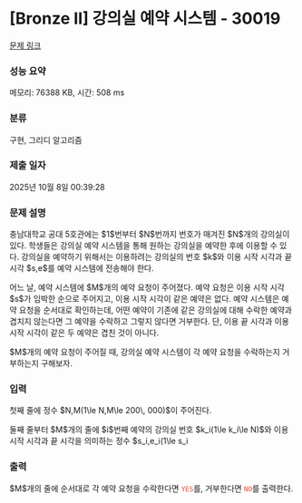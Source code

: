 # [Bronze II] 강의실 예약 시스템 - 30019 

[문제 링크](https://www.acmicpc.net/problem/30019) 

### 성능 요약

메모리: 76388 KB, 시간: 508 ms

### 분류

구현, 그리디 알고리즘

### 제출 일자

2025년 10월 8일 00:39:28

### 문제 설명

<p>충남대학교 공대 5호관에는 $1$번부터 $N$번까지 번호가 매겨진 $N$개의 강의실이 있다. 학생들은 강의실 예약 시스템을 통해 원하는 강의실을 예약한 후에 이용할 수 있다. 강의실을 예약하기 위해서는 이용하려는 강의실의 번호 $k$와 이용 시작 시각과 끝 시각 $s,e$를 예약 시스템에 전송해야 한다.</p>

<p>어느 날, 예약 시스템에 $M$개의 예약 요청이 주어졌다. 예약 요청은 이용 시작 시각 $s$가 임박한 순으로 주어지고, 이용 시작 시각이 같은 예약은 없다. 예약 시스템은 예약 요청을 순서대로 확인하는데, 어떤 예약이 기존에 같은 강의실에 대해 수락한 예약과 겹치지 않는다면 그 예약을 수락하고 그렇지 않다면 거부한다. 단, 이용 끝 시각과 이용 시작 시각이 같은 두 예약은 겹친 것이 아니다.</p>

<p>$M$개의 예약 요청이 주어질 때, 강의실 예약 시스템이 각 예약 요청을 수락하는지 거부하는지 구해보자.</p>

### 입력 

 <p>첫째 줄에 정수 $N,M(1\le N,M\le 200\, 000)$이 주어진다.</p>

<p>둘째 줄부터 $M$개의 줄에 $i$번째 예약의 강의실 번호 $k_i(1\le k_i\le N)$와 이용 시작 시각과 끝 시각을 의미하는 정수 $s_i,e_i(1\le s_i<e_i\le 10^9)$가 주어진다. $M$개의 예약은 이용 시작 시각 $s$를 기준으로 오름차순으로 주어지며, 이용 시작 시각이 같은 예약은 주어지지 않는다.</p>

### 출력 

 <p>$M$개의 줄에 순서대로 각 예약 요청을 수락한다면 <span style="color:#e74c3c;"><code>YES</code></span>를, 거부한다면 <span style="color:#e74c3c;"><code>NO</code></span>를 출력한다.</p>

